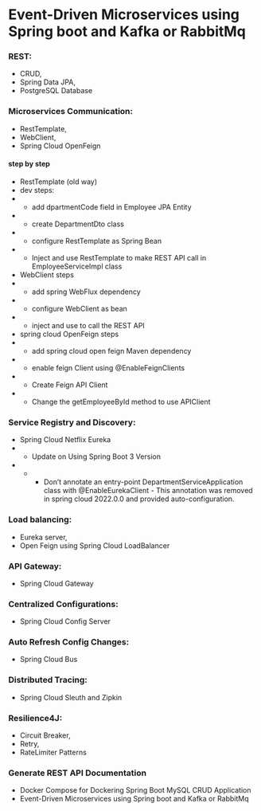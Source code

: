 # Event-Driven Microservices using Spring boot and Kafka or RabbitMq


### REST:
- CRUD,
- Spring Data JPA,
- PostgreSQL Database

### Microservices Communication:
- RestTemplate,
- WebClient,
- Spring Cloud OpenFeign
#### step by step
- RestTemplate (old way)
- dev steps:
- - add dpartmentCode field in Employee JPA Entity
- - create DepartmentDto class
- - configure RestTemplate as Spring Bean
- - Inject and use RestTemplate to make REST API call in EmployeeServiceImpl class
- WebClient steps
- - add spring WebFlux dependency
- - configure WebClient as bean
- - inject and use to call the REST API
- spring cloud OpenFeign steps
- - add spring cloud open feign Maven dependency
- - enable feign Client using @EnableFeignClients
- - Create Feign API Client
- - Change the getEmployeeById method to use APIClient

### Service Registry and Discovery:
- Spring Cloud Netflix Eureka
- - Update on Using Spring Boot 3 Version
- - - Don’t annotate an entry-point DepartmentServiceApplication class with @EnableEurekaClient - This annotation was removed in spring cloud 2022.0.0 and provided auto-configuration.

### Load balancing:
- Eureka server,
- Open Feign using Spring Cloud LoadBalancer

### API Gateway:
- Spring Cloud Gateway

### Centralized Configurations:
- Spring Cloud Config Server

### Auto Refresh Config Changes:
- Spring Cloud Bus

### Distributed Tracing:
- Spring Cloud Sleuth and Zipkin

### Resilience4J:
- Circuit Breaker, 
- Retry,
- RateLimiter Patterns

### Generate REST API Documentation
- Docker Compose for Dockering Spring Boot MySQL CRUD Application
- Event-Driven Microservices using Spring boot and Kafka or RabbitMq
